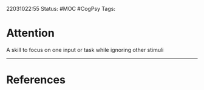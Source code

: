 22031022:55
Status: #MOC  #CogPsy 
Tags: 

# Attention
A skill to focus on one input or task while ignoring other stimuli

---
# References